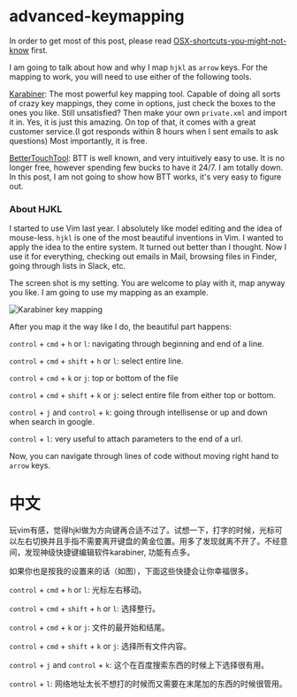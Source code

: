 # advanced-keymapping

In order to get most of this post, please read [OSX-shortcuts-you-might-not-know](https://github.com/yifanchen/OSX-shortcuts-you-might-not-know) first. 

I am going to talk about how and why I map `hjkl` as `arrow` keys. For the mapping to work, you will need to use either of the following tools. 

[Karabiner](https://pqrs.org/osx/karabiner/): The most powerful key mapping tool. Capable of doing all sorts of crazy key mappings, they come in options, just check the boxes to the ones you like. Still unsatisfied? Then make your own `private.xml` and import it in. Yes, it is just this amazing. On top of that, it comes with a great customer service.(I got responds within 8 hours when I sent emails to ask questions) Most importantly, it is free.

[BetterTouchTool](https://www.boastr.net/): BTT is well known, and very intuitively easy to use. It is no longer free, however spending few bucks to have it 24/7. I am totally down. In this post, I am not going to show how BTT works, it's very easy to figure out.

### About HJKL

I started to use Vim last year. I absolutely like model editing and the idea of mouse-less. `hjkl` is one of the most beautiful inventions in Vim. I wanted to apply the idea to the entire system. It turned out better than I thought. Now I use it for everything, checking out emails in Mail, browsing files in Finder, going through lists in Slack, etc. 

The screen shot is my setting. You are welcome to play with it, map anyway you like. I am going to use my mapping as an example.

![Karabiner key mapping](https://github.com/yifanchen/advanced-keymapping/blob/master/imgs/karabiner1.jpg) 

After you map it the way like I do, the beautiful part happens:

`control` + `cmd` + `h` or `l`: navigating through beginning and end of a line.

`control` + `cmd` + `shift` + `h` or `l`: select entire line.

`control` + `cmd` + `k` or `j`: top or bottom of the file

`control` + `cmd` + `shift` + `k` or `j`: select entire file from either top or bottom.

`control` + `j` and `control` + `k`: going through intellisense or up and down when search in google.

`control` + `l`: very useful to attach parameters to the end of a url.

Now, you can navigate through lines of code without moving right hand to `arrow` keys.

# 中文

玩vim有感，觉得hjkl做为方向键再合适不过了。试想一下，打字的时候，光标可以左右切换并且手指不需要离开键盘的黄金位置。用多了发现就离不开了。不经意间，发现神级快捷键编辑软件karabiner, 功能有点多。

如果你也是按我的设置来的话（如图），下面这些快捷会让你幸福很多。

`control` + `cmd` + `h` or `l`: 光标左右移动。

`control` + `cmd` + `shift` + `h` or `l`: 选择整行。

`control` + `cmd` + `k` or `j`: 文件的最开始和结尾。

`control` + `cmd` + `shift` + `k` or `j`: 选择所有文件内容。

`control` + `j` and `control` + `k`: 这个在百度搜索东西的时候上下选择很有用。

`control` + `l`: 网络地址太长不想打的时候而又需要在末尾加的东西的时候很管用。
